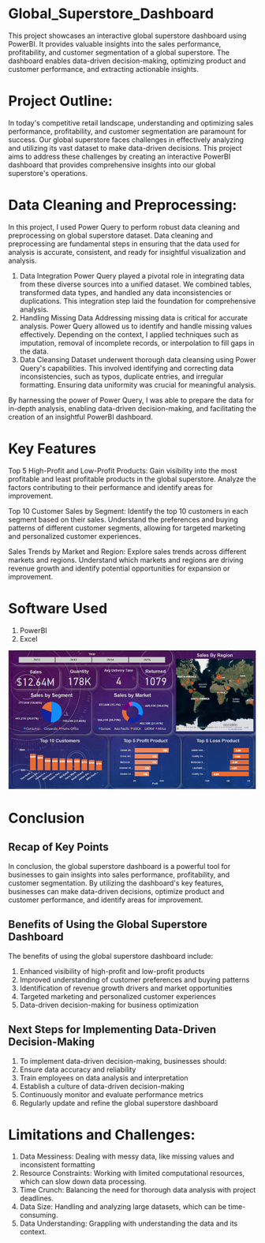 # Global_Superstore_Dashboard
This project showcases an interactive global superstore dashboard using PowerBI. It provides valuable insights into the sales performance, profitability, and customer segmentation of a global superstore. The dashboard enables data-driven decision-making, optimizing product and customer performance, and extracting actionable insights.

# Project Outline:
In today's competitive retail landscape, understanding and optimizing sales performance, profitability, and customer segmentation are paramount for success. Our global superstore faces challenges in effectively analyzing and utilizing its vast dataset to make data-driven decisions.
This project aims to address these challenges by creating an interactive PowerBI dashboard that provides comprehensive insights into our global superstore's operations.

# Data Cleaning and Preprocessing:
In this project, I used Power Query to perform robust data cleaning and preprocessing on global superstore dataset. Data cleaning and preprocessing are fundamental steps in ensuring that the data used for analysis is accurate, consistent, and ready for insightful visualization and analysis.
1. Data Integration
Power Query played a pivotal role in integrating data from these diverse sources into a unified dataset. We combined tables, transformed data types, and handled any data inconsistencies or duplications. This integration step laid the foundation for comprehensive analysis.
2. Handling Missing Data
Addressing missing data is critical for accurate analysis. Power Query allowed us to identify and handle missing values effectively. Depending on the context, I applied techniques such as imputation, removal of incomplete records, or interpolation to fill gaps in the data.
3. Data Cleansing
Dataset underwent thorough data cleansing using Power Query's capabilities. This involved identifying and correcting data inconsistencies, such as typos, duplicate entries, and irregular formatting. Ensuring data uniformity was crucial for meaningful analysis.

By harnessing the power of Power Query, I was able to prepare the data for in-depth analysis, enabling data-driven decision-making, and facilitating the creation of an insightful PowerBI dashboard.

# Key Features
Top 5 High-Profit and Low-Profit Products: Gain visibility into the most profitable and least profitable products in the global superstore. Analyze the factors contributing to their performance and identify areas for improvement.

Top 10 Customer Sales by Segment: Identify the top 10 customers in each segment based on their sales. Understand the preferences and buying patterns of different customer segments, allowing for targeted marketing and personalized customer experiences.

Sales Trends by Market and Region: Explore sales trends across different markets and regions. Understand which markets and regions are driving revenue growth and identify potential opportunities for expansion or improvement.
# Software Used
1) PowerBI
2) Excel


![screenshot](PNG_Files/screenshot.png)

# Conclusion

## Recap of Key Points
In conclusion, the global superstore dashboard is a powerful tool for businesses to gain insights into sales performance, profitability, and customer segmentation. By utilizing the dashboard's key features, businesses can make data-driven decisions, optimize product and customer performance, and identify areas for improvement.

## Benefits of Using the Global Superstore Dashboard
The benefits of using the global superstore dashboard include:
1. Enhanced visibility of high-profit and low-profit products
2. Improved understanding of customer preferences and buying patterns
3. Identification of revenue growth drivers and market opportunities
4. Targeted marketing and personalized customer experiences
5. Data-driven decision-making for business optimization

## Next Steps for Implementing Data-Driven Decision-Making
1. To implement data-driven decision-making, businesses should:
2. Ensure data accuracy and reliability
3. Train employees on data analysis and interpretation
4. Establish a culture of data-driven decision-making
5. Continuously monitor and evaluate performance metrics
6. Regularly update and refine the global superstore dashboard

# Limitations and Challenges:
1. Data Messiness: Dealing with messy data, like missing values and inconsistent formatting
2. Resource Constraints: Working with limited computational resources, which can slow down data processing.
3. Time Crunch: Balancing the need for thorough data analysis with project deadlines.
4. Data Size: Handling and analyzing large datasets, which can be time-consuming.
5. Data Understanding: Grappling with understanding the data and its context.

